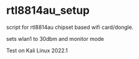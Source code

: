 # rtl8814au_setup

script for rtl8814au chipset based wifi card/dongle.

sets wlan1 to 30dbm and monitor mode

Test on Kali Linux 2022.1
